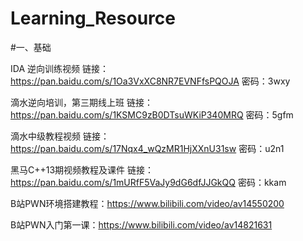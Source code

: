 # Learning_Resource
#一、基础

IDA 逆向训练视频  链接：https://pan.baidu.com/s/1Oa3VxXC8NR7EVNFfsPQOJA 密码：3wxy   

滴水逆向培训，第三期线上班 链接：https://pan.baidu.com/s/1KSMC9zB0DTsuWKiP340MRQ 密码：5gfm

滴水中级教程视频 链接：https://pan.baidu.com/s/17Nqx4_wQzMR1HjXXnU31sw 密码：u2n1 

黑马C++13期视频教程及课件 链接：https://pan.baidu.com/s/1mURfF5VaJy9dG6dfJJGkQQ 密码：kkam

B站PWN环境搭建教程：https://www.bilibili.com/video/av14550200

B站PWN入门第一课：https://www.bilibili.com/video/av14821631

